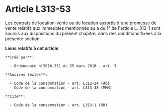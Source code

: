 # Article L313-53

Les contrats de location-vente ou de location assortis d'une promesse de vente relatifs aux immeubles mentionnés au a du 1°
de l'article L. 313-1 sont soumis aux dispositions du présent chapitre, dans des conditions fixées à la présente section.

**Liens relatifs à cet article**

	**Créé par**:

	  - Ordonnance n°2016-351 du 25 mars 2016 - art. 3

	**Anciens textes**:

	  - Code de la consommation - art. L312-24 (Ab)
	  - Code de la consommation - art. L313-38 (MMN)

	**Cite**:

	  - Code de la consommation - art. L313-1 (VD)

